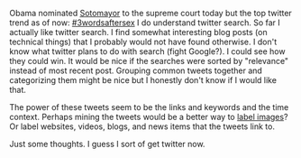 Obama nominated [Sotomayor](http://en.wikipedia.org/wiki/Sonia_Sotomayor) to 
the supreme court today but the top twitter trend as of now: [#3wordsaftersex](http://search.twitter.com/search?q=%233wordsaftersex) I do understand twitter 
search. So far I actually like twitter search. I find somewhat interesting 
blog posts (on technical things) that I probably would not have found 
otherwise. I don't know what twitter plans to do with search (fight Google?).
I could see how they could win. It would be nice if the searches were sorted 
by "relevance" instead of most recent post. Grouping common tweets together 
and categorizing them might be nice but I honestly don't know if I would like 
that.

The power of these tweets seem to be the links and keywords and the time context. Perhaps mining the tweets would be a better way to [label images](http://en.wikipedia.org/wiki/Google_Image_Labeler)? Or label websites, videos, blogs, and 
news items that the tweets link to.

Just some thoughts. I guess I sort of get twitter now.
